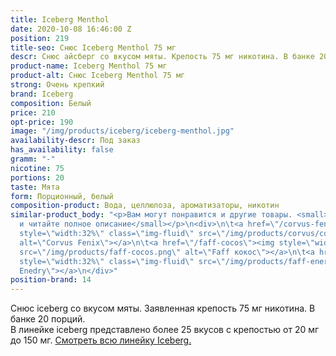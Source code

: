 ```yaml
---
title: Iceberg Menthol
date: 2020-10-08 16:46:00 Z
position: 219
title-seo: Снюс Iceberg Menthol 75 мг
descr: Снюс айсберг со вкусом мяты. Крепость 75 мг никотина. В банке 20 порций.
product-name: Iceberg Menthol 75 мг
product-alt: Снюс Iceberg Menthol 75 мг
strong: Очень крепкий
brand: Iceberg
composition: Белый
price: 210
opt-price: 190
image: "/img/products/iceberg/iceberg-menthol.jpg"
availability-descr: Под заказ
has_availability: false
gramm: "-"
nicotine: 75
portions: 20
taste: Мята
form: Порционный, белый
composition-product: Вода, целлюлоза, ароматизаторы, никотин
similar-product_body: "<p>Вам могут понравится и другие товары. <small>Жмите на картинки
  и читайте полное описание</small></p>\n<div>\n\t<a href=\"/corvus-fenix-barberry\"><img
  style=\"width:32%\" class=\"img-fluid\" src=\"/img/products/corvus/corvus-fenix.png\"
  alt=\"Corvus Fenix\"></a>\n\t<a href=\"/faff-cocos\"><img style=\"width:32%\" class=\"img-fluid\"
  src=\"/img/products/faff-cocos.png\" alt=\"Faff кокос\"></a>\n\t<a href=\"/faff-snus-energy\"><img
  style=\"width:32%\" class=\"img-fluid\" src=\"/img/products/faff-energy.png\" alt=\"Faff
  Enedry\"></a>\n</div>"
position-brand: 14
---
```


Снюс iceberg со вкусом мяты. Заявленная крепость 75 мг никотина. В банке 20 порций.<br> 
В линейке iceberg представлено более 25 вкусов с крепостью от 20 мг до 150 мг. <a href="/iceberg">Смотреть всю линейку Iceberg.</a>